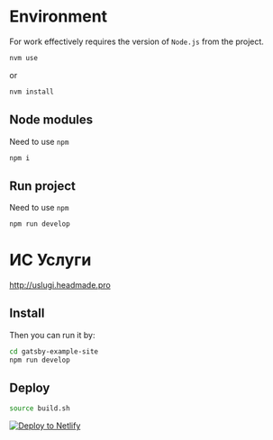 # Environment

For work effectively requires the version of `Node.js` from the project.

```sh
nvm use
```

or

```sh
nvm install 
```

## Node modules 

Need to use `npm`

```sh
npm i
```

## Run project

Need to use `npm`

```sh
npm run develop
```

# ИС Услуги

http://uslugi.headmade.pro

## Install

Then you can run it by:

```sh
cd gatsby-example-site
npm run develop
```

## Deploy

```sh
source build.sh
```

[![Deploy to Netlify](https://www.netlify.com/img/deploy/button.svg)](https://app.netlify.com/start/deploy?repository=https://github.com/gatsbyjs/gatsby-starter-default)
